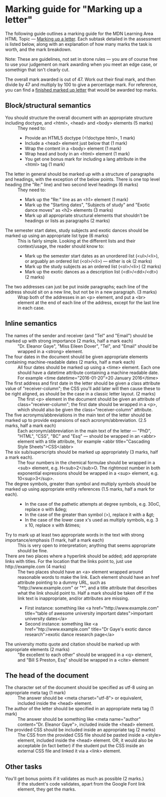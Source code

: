# Marking guide for "Marking up a letter"

The following guide outlines a marking guide for the MDN Learning Area HTML Topic — [Marking up a letter](https://developer.mozilla.org/en-US/Learn/HTML/Introduction_to_HTML/Marking_up_a_letter). Each subtask detailed in the assessment is listed below, along with an explanation of how many marks the task is worth, and the mark breakdown.

Note: These are guidelines, not set in stone rules — you are of course free to use your judgement on mark awarding when you meet an edge case, or somethign that isn't clearly cut.

The overall mark awarded is out of 47. Work out their final mark, and then divide by 47 and multiply by 100 to give a percentage mark. For reference, you can find a [finished marked up letter](index.html) that would be awarded top marks.

## Block/structural semantics

<dl>
<dt>You should structure the overall document with an appropriate structure including doctype, and &lt;html&gt;, &lt;head&gt; and &lt;body&gt; elements (5 marks)</dt>
<dd>They need to:
<ul>
  <li>Provide an HTML5 doctype (&lt;!doctype html&gt;, 1 mark)</li>
  <li>Include a &lt;head&gt; element just below that (1 mark)</li>
  <li>Wrap the content in a &lt;body&gt; element (1 mark)</li>
  <li>Wrap head and body in an &lt;html&gt; element (1 mark)</li>
  <li>You get one bonus mark for including a lang attribute in the &lt;html&gt; tag (1 mark)</li>
</ul>
</dd>
<dt>The letter in general should be marked up with a structure of paragraphs and headings, with the exception of the below points. There is one top level heading (the "Re:" line) and two second level headings (6 marks)</dt>
<dd>They need to:
  <ul>
  <li>Mark up the "Re:" line as an &lt;h1&gt; element (1 mark)</li>
  <li>Mark up the "Starting dates", "Subjects of study" and "Exotic dance moves" as &lt;h2&gt; elements (3 marks)</li>
  <li>Mark up all appropriate structural elements that shouldn't be headings or lists as paragraphs (2 marks)</li>
</ul>
</dd>
<dt>The semester start dates, study subjects and exotic dances should be marked up using an appropriate list type (6 marks)</dt>
<dd>This is fairly simple. Looking at the different lists and their context/usage, the reader should know to:
<ul>
  <li>Mark up the semester start dates as an unordered list (&lt;ul&gt;/&lt;li&gt;), or arguably an ordered list (&lt;ol&gt;/&lt;li&gt;) — either is ok (2 marks)</li>
  <li>Mark up the study subjects as an ordered list (&lt;ol&gt;/&lt;li&gt;) (2 marks)</li>
  <li>Mark up the exotic dances as a description list (&lt;dl&gt;/&lt;dd&gt;/&lt;dt&gt;) (2 marks)</li>
</ul>
</dd>
<dt>The two addresses can just be put inside paragraphs; each line of the address should sit on a new line, but not be in a new paragraph. (3 marks)</dt>
<dd>Wrap both of the addresses in an &lt;p&gt; element, and put a &lt;br&gt; element at the end of each line of the address, except for the last line in each case.</dd>
</dl>

## Inline semantics

<dl>
<dt>The names of the sender and receiver (and "Tel" and "Email") should be marked up with strong importance (2 marks, half a mark each)</dt>
<dd>"Dr. Eleanor Gaye", "Miss Eileen Dover", "Tel", and "Email" should be wrapped in a &lt;strong&gt; element.</dd>
<dt>The four dates in the document should be given appropriate elements containing machine-readable dates (2 marks, half a mark each)</dt>
<dd>All four dates should be marked up using a &lt;time&gt; element. Each one should have a datetime attribute containing a machine readable date. For example &lt;time datetime="2016-01-20"&gt;20 January 2016&lt;/time&gt;</dd>
<dt>The first address and first date in the letter should be given a class attribute value of "receiver-column"; the CSS you'll add later will then cause these to be right aligned, as should be the case in a classic letter layout. (2 marks)</dt>
<dd>The first &lt;p&gt; element in the document should be given an attribute of class="receiver-column"; the first date should be wrapped in a &lt;p&gt;, which should also be given the class="receiver-column" attribute.</dd>
<dt>The five acronyms/abbreviations in the main text of the letter should be marked up to provide expansions of each acronym/abbreviation. (2.5 marks, half a mark each)</dt>
<dd>Each acronym/abbreviation in the main text of the letter — "PhD", "HTML", "CSS", "BC" and "Esq" — should be wrapped in an &lt;abbr&gt; element with a title attribute, for example &lt;abbr title="Cascading Style Sheets"&gt;CSS&lt;/abbr&gt;</dd>
<dt>The six sub/superscripts should be marked up appropriately (3 marks, half a mark each).</dt>
<dd>The four numbers in the chemical formulae should be wrapped in a &lt;sub&gt; element, e.g. H&lt;sub&gt;2&lt;/sub&gt;O. The rightmost number in both exponential expressions should be wrapped in a &lt;sup&gt; element, e.g. 10&lt;sup&gt;3&lt;/sup&gt;.</dd>
<dt>The degree symbols, greater than symbol and multiply symbols should be marked up using appropriate entity references (1.5 marks, half a mark for each).</dt>
<dd>
<ul>
<li>In the case of the pathetic attempts at degree symbols, e.g. 30oC, replace o with &amp;deg;</li>
<li>In the case of the greater than symbol (>), replace it with a &amp;gt;</li>
<li>In the case of the lower case x's used as multiply symbols, e.g. 3 x 10, replace x with &amp;times;</li>
</ul>
</dd>
<dt>Try to mark up at least two appropriate words in the text with strong importance/emphasis (1 mark, half a mark each)</dt>
<dd>This is very open to interpretation; anything that seems appropriate should be fine.</dd>
<dt>There are two places where a hyperlink should be added; add appropriate links with titles. For the location that the links point to, just use http://example.com (4 marks)</dt>
<dd>
  The two places should have an &lt;a&gt; element wrapped around reasonable words to make the link. Each element should have an href attribute pointing to a dummy URL, such as "http://www.example.com" or "*", and a title attribute that describes what the link should point to. Half a mark should be taken off if the link text is inappropriate, and/or attributes are missing.
  <ul>
    <li>First instance: something like &lt;a href="http://www.example.com" title="table of awesome university important dates"&gt;important university dates&lt;/a&gt;</li>
    <li>Second instance: something like &lt;a href="htp://www.example.com" title="Dr Gaye's exotic dance research"&gt;exotic dance research page&lt;/a&gt;</li>
  </ul>
</dd>
<dt>The university motto quote and citation should be marked up with appropriate elements (2 marks)</dt>
<dd>"Be excellent to each other" should be wrapped in a &lt;q&gt; element, and "Bill S Preston, Esq" should be wrapped in a &lt;cite&gt; element</dd>
</dl>

## The head of the document

<dl>
  <dt>The character set of the document should be specified as utf-8 using an appropriate meta tag (1 mark)</dt>
  <dd>The answer should be &lt;meta charset="utf-8"&gt; or equivalent, included inside the &lt;head&gt; element.</dd>
  <dt>The author of the letter should be specified in an appropriate meta tag (1 mark)</dt>
  <dd>The answer should be something like &lt;meta name="author" content="Dr. Eleanor Gaye"&gt;, included inside the &lt;head&gt; element.</dd>
  <dt>The provided CSS should be included inside an appropriate tag (2 marks)</dt>
  <dd>The CSS from the provided CSS file should be pasted inside a &lt;style&gt; element, included inside the &lt;head&gt; element. OR, it would also be acceptable (in fact better) if the student put the CSS inside an external CSS file and linked it via a &lt;link&gt; element.</dd>
</dl>

## Other tasks

<dl>
<dt>You'll get bonus points if it validates as much as possible (2 marks.)</dt>
<dd>If the student's code validates, apart from the Google Font link element, they get the marks.</dd>
